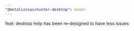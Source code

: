 ```yaml
---
"@metalizzsas/nuster-desktop": minor
---
```


feat: desktop help has been re-designed to have less issues
